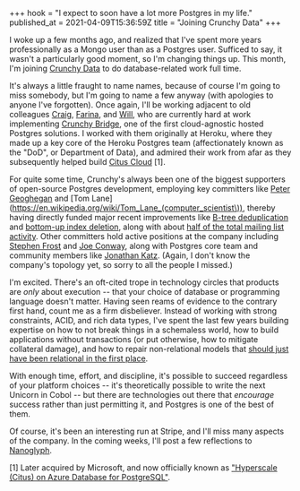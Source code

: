 +++
hook = "I expect to soon have a lot more Postgres in my life."
published_at = 2021-04-09T15:36:59Z
title = "Joining Crunchy Data"
+++

I woke up a few months ago, and realized that I've spent more years professionally as a Mongo user than as a Postgres user. Sufficed to say, it wasn't a particularly good moment, so I'm changing things up. This month, I'm joining [Crunchy Data](https://www.crunchydata.com/) to do database-related work full time.

It's always a little fraught to name names, because of course I'm going to miss somebody, but I'm going to name a few anyway (with apologies to anyone I've forgotten). Once again, I'll be working adjacent to old colleagues [Craig](https://www.craigkerstiens.com/), [Farina](https://github.com/fdr), and [Will](https://github.com/will), who are currently hard at work implementing [Crunchy Bridge](https://www.crunchydata.com/products/crunchy-bridge/), one of the first cloud-agnostic hosted Postgres solutions. I worked with them originally at Heroku, where they made up a key core of the Heroku Postgres team (affectionately known as the "DoD", or Department of Data), and admired their work from afar as they subsequently helped build [Citus Cloud](https://www.citusdata.com/product/cloud) [1].

For quite some time, Crunchy's always been one of the biggest supporters of open-source Postgres development, employing key committers like [Peter Geoghegan](https://twitter.com/petervgeoghegan) and [Tom Lane](https://en.wikipedia.org/wiki/Tom_Lane_(computer_scientist\)), thereby having directly funded major recent improvements like [B-tree deduplication](https://commitfest.postgresql.org/27/2202/) and [bottom-up index deletion](https://commitfest.postgresql.org/30/2757/), along with about [half of the total mailing list activity](https://twitter.com/regardstomlane). Other committers hold active positions at the company including [Stephen Frost](https://twitter.com/net_snow) and [Joe Conway](https://www.joeconway.com/), along with Postgres core team and community members like [Jonathan Katz](https://twitter.com/jkatz05). (Again, I don't know the company's topology yet, so sorry to all the people I missed.)

I'm excited. There's an oft-cited trope in technology circles that products are _only_ about execution -- that your choice of database or programming language doesn't matter. Having seen reams of evidence to the contrary first hand, count me as a firm disbeliever. Instead of working with strong constraints, ACID, and rich data types, I've spent the last few years building expertise on how to not break things in a schemaless world, how to build applications without transactions (or put otherwise, how to mitigate collateral damage), and how to repair non-relational models that [should just have been relational in the first place](https://stripe.com/blog/online-migrations).

With enough time, effort, and discipline, it's possible to succeed regardless of your platform choices -- it's theoretically possible to write the next Unicorn in Cobol -- but there are technologies out there that _encourage_ success rather than just permitting it, and Postgres is one of the best of them.

Of course, it's been an interesting run at Stripe, and I'll miss many aspects of the company. In the coming weeks, I'll post a few reflections to [Nanoglyph](https://nanoglyph-signup.brandur.org/).

[1] Later acquired by Microsoft, and now officially known as ["Hyperscale (Citus) on Azure Database for PostgreSQL"](https://www.citusdata.com/product/hyperscale-citus/).

